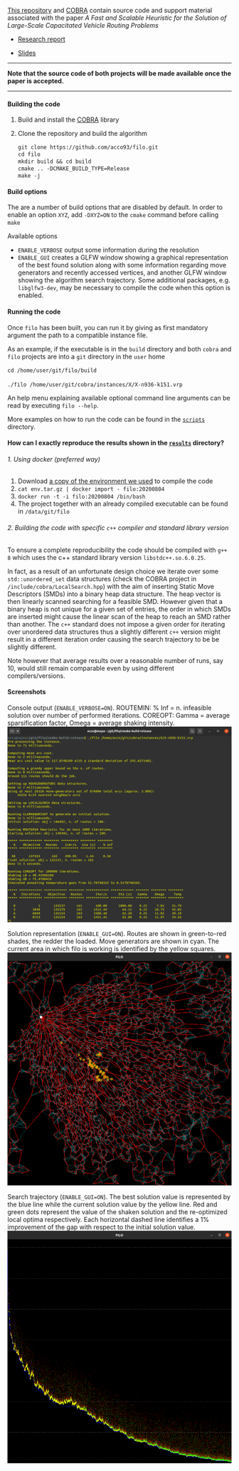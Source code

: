 [This repository](https://github.com/acco93/filo) and [COBRA](https://github.com/acco93/cobra) contain source code and support material associated with the paper *A Fast and Scalable Heuristic for the Solution of Large-Scale Capacitated Vehicle Routing Problems*

- [Research report](https://github.com/acco93/filo/blob/master/docs/report.pdf)

- [Slides](https://github.com/acco93/filo/blob/master/docs/slides.pdf)

***

**Note that the source code of both projects will be made available once the paper is accepted.**

***

#### Building the code

1. Build and install the [COBRA](https://github.com/acco93/cobra) library

2. Clone the repository and build the algorithm
   
   ```
   git clone https://github.com/acco93/filo.git
   cd filo
   mkdir build && cd build
   cmake .. -DCMAKE_BUILD_TYPE=Release
   make -j
   ```

#### Build options

The are a number of build options that are disabled by default.
In order to enable an option `XYZ`, add `-DXYZ=ON` to the `cmake` command before calling `make`

Available options

* `ENABLE_VERBOSE` output some information during the resolution
* `ENABLE_GUI` creates a GLFW window showing a graphical representation of the best found solution along with some information regarding move generators and recently accessed vertices, and another GLFW window showing the algorithm search trajectory. Some additional packages, e.g. `libglfw3-dev`, may be necessary to compile the code when this option is enabled.

#### Running the code

Once `filo` has been built, you can run it by giving as first mandatory argument the path to a compatible instance file.

As an example, if the executable is in the `build` directory and both `cobra` and `filo` projects are into a `git` directory in the `user` home

```
cd /home/user/git/filo/build

./filo /home/user/git/cobra/instances/X/X-n936-k151.vrp
```

An help menu explaining available optional command line arguments can be read by executing `filo --help`.

More examples on how to run the code can be found in the [`scripts`](https://github.com/acco93/filo/tree/master/scripts) directory.

#### How can I exactly reproduce the results shown in the [`results`](https://github.com/acco93/filo/tree/master/results) directory?

###### 1. Using docker (preferred way)

1. Download [a copy of the environment we used](#) to compile the code
2. `cat env.tar.gz | docker import - filo:20200804`
3. `docker run -t -i filo:20200804 /bin/bash`
4. The project together with an already compiled executable can be found in `/data/git/filo`

###### 2. Building the code with specific `c++` compiler and standard library version

To ensure a complete reproducibility the code should be compiled with `g++ 8` which uses the c++ standard library version `libstdc++.so.6.0.25`.

In fact, as a result of an unfortunate design choice we iterate over some `std::unordered_set` data structures (check the COBRA project in `/include/cobra/LocalSearch.hpp`) with the aim of inserting Static Move Descriptors (SMDs) into a binary heap data structure. The heap vector is then linearly scanned searching for a feasible SMD. However given that a binary heap is not unique for a given set of entries, the order in which SMDs are inserted might cause the linear scan of the heap to reach an SMD rather than another. The `c++` standard does not impose a given order for iterating over unordered data structures thus a slightly different `c++` version might result in a different iteration order causing the search trajectory to be be slightly different.

Note however that average results over a reasonable number of runs, say 10, would still remain comparable even by using different compilers/versions.

#### Screenshots

Console output (`ENABLE_VERBOSE=ON`). ROUTEMIN: % Inf = n. infeasible solution over number of performed iterations. COREOPT: Gamma = average sparsification factor, Omega = average shaking intensity.
![Console output](images/console.png)

Solution representation (`ENABLE_GUI=ON`). Routes are shown in green-to-red shades, the redder the loaded.
Move generators are shown in cyan. The current area in which filo is working is identified by the yellow squares.
![Solution representation](images/solution.png)

Search trajectory (`ENABLE_GUI=ON`). The best solution value is represented by the blue line while the current solution value by the yellow line. Red and green dots represent the value of the shaken solution and the re-optimized local optima respectively. Each horizontal dashed line identifies a 1% improvement of the gap with respect to the initial solution value.
![Search trajectory](images/trajectory.png)
